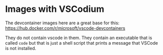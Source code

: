 # Images with VSCodium

The devcontainer images here are a great base for this:
https://hub.docker.com/r/microsoft/vscode-devcontainers

They do not contain vscode in them. They contain an executable
that is called `code` but that is just a shell script that
prints a message that VSCode is not installed.
